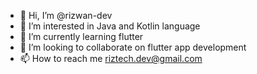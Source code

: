 - 👋 Hi, I’m @rizwan-dev
- 👀 I’m interested in Java and Kotlin language
- 🌱 I’m currently learning flutter
- 💞️ I’m looking to collaborate on flutter app development
- 📫 How to reach me riztech.dev@gmail.com

<!---
rizwan-dev/rizwan-dev is a ✨ special ✨ repository because its `README.md` (this file) appears on your GitHub profile.
You can click the Preview link to take a look at your changes.
--->
